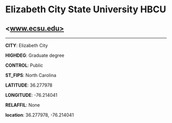 # Elizabeth City State University HBCU
## <www.ecsu.edu>
---
**CITY**: Elizabeth City

**HIGHDEG**: Graduate degree

**CONTROL**: Public

**ST_FIPS**: North Carolina

**LATITUDE**: 36.277978

**LONGITUDE**: -76.214041

**RELAFFIL**: None

**location**: 36.277978, -76.214041